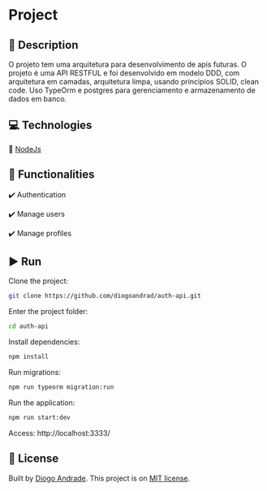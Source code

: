 # Project

## :page_facing_up:	Description

O projeto tem uma arquitetura para desenvolvimento de apis futuras. O projeto é uma API RESTFUL e foi desenvolvido em modelo DDD, com arquitetura em camadas, arquitetura limpa, usando principios SOLID, clean code. Uso TypeOrm e postgres para gerenciamento e armazenamento de dados em banco.

## :computer: Technologies

:small_blue_diamond: [NodeJs](https://nodejs.org/docs/latest/api/)

## :pushpin: Functionalities

:heavy_check_mark: Authentication

:heavy_check_mark: Manage users

:heavy_check_mark: Manage profiles

## :arrow_forward: Run

Clone the project:
```bash
git clone https://github.com/diogoandrad/auth-api.git
```

Enter the project folder:
```bash
cd auth-api
```

Install dependencies:
```bash
npm install
```

Run migrations:
```bash
npm run typeorm migration:run
```

Run the application:
```bash
npm run start:dev
```

Access: http://localhost:3333/

## :closed_book: License

Built by [Diogo Andrade](https://github.com/diogoandrad).
This project is on [MIT license](./LICENSE).
